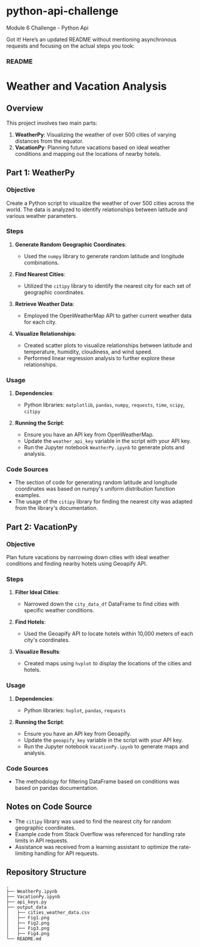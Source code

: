 # python-api-challenge
Module 6 Challenge - Python Api


Got it! Here’s an updated README without mentioning asynchronous requests and focusing on the actual steps you took:

### README

# Weather and Vacation Analysis

## Overview

This project involves two main parts:
1. **WeatherPy**: Visualizing the weather of over 500 cities of varying distances from the equator.
2. **VacationPy**: Planning future vacations based on ideal weather conditions and mapping out the locations of nearby hotels.

## Part 1: WeatherPy

### Objective

Create a Python script to visualize the weather of over 500 cities across the world. The data is analyzed to identify relationships between latitude and various weather parameters.

### Steps

1. **Generate Random Geographic Coordinates**:
   - Used the `numpy` library to generate random latitude and longitude combinations.
   
2. **Find Nearest Cities**:
   - Utilized the `citipy` library to identify the nearest city for each set of geographic coordinates.
   
3. **Retrieve Weather Data**:
   - Employed the OpenWeatherMap API to gather current weather data for each city.
   
4. **Visualize Relationships**:
   - Created scatter plots to visualize relationships between latitude and temperature, humidity, cloudiness, and wind speed.
   - Performed linear regression analysis to further explore these relationships.

### Usage

1. **Dependencies**:
   - Python libraries: `matplotlib`, `pandas`, `numpy`, `requests`, `time`, `scipy`, `citipy`
   
2. **Running the Script**:
   - Ensure you have an API key from OpenWeatherMap.
   - Update the `weather_api_key` variable in the script with your API key.
   - Run the Jupyter notebook `WeatherPy.ipynb` to generate plots and analysis.

### Code Sources

- The section of code for generating random latitude and longitude coordinates was based on numpy's uniform distribution function examples.
- The usage of the `citipy` library for finding the nearest city was adapted from the library's documentation.
  
## Part 2: VacationPy

### Objective

Plan future vacations by narrowing down cities with ideal weather conditions and finding nearby hotels using Geoapify API.

### Steps

1. **Filter Ideal Cities**:
   - Narrowed down the `city_data_df` DataFrame to find cities with specific weather conditions.
   
2. **Find Hotels**:
   - Used the Geoapify API to locate hotels within 10,000 meters of each city's coordinates.
   
3. **Visualize Results**:
   - Created maps using `hvplot` to display the locations of the cities and hotels.

### Usage

1. **Dependencies**:
   - Python libraries: `hvplot`, `pandas`, `requests`
   
2. **Running the Script**:
   - Ensure you have an API key from Geoapify.
   - Update the `geoapify_key` variable in the script with your API key.
   - Run the Jupyter notebook `VacationPy.ipynb` to generate maps and analysis.

### Code Sources

- The methodology for filtering DataFrame based on conditions was based on pandas documentation.

## Notes on Code Source

- The `citipy` library was used to find the nearest city for random geographic coordinates.
- Example code from Stack Overflow was referenced for handling rate limits in API requests.
- Assistance was received from a learning assistant to optimize the rate-limiting handling for API requests.

## Repository Structure

```
.
├── WeatherPy.ipynb
├── VacationPy.ipynb
├── api_keys.py
├── output_data
│   ├── cities_weather_data.csv
│   ├── Fig1.png
│   ├── Fig2.png
│   ├── Fig3.png
│   ├── Fig4.png
└── README.md
```

